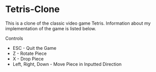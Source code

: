 # Tetris-Clone
This is a clone of the classic video game Tetris. Information about my implementation of the game is listed below.

Controls
- ESC - Quit the Game
- Z - Rotate Piece
- X - Drop Piece
- Left, Right, Down - Move Piece in Inputted Direction

